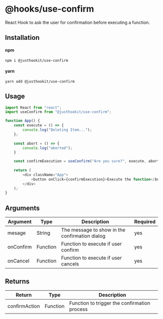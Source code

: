# @hooks/use-confirm
React Hook to ask the user for confirmation before executing a function.

## Installation

#### npm
`npm i @justhookit/use-confirm`

#### yarn
`yarn add @justhookit/use-confirm`

## Usage
```js
import React from "react";
import useConfirm from "@justhookit/use-confirm";

function App() {
	const execute = () => {
		console.log("Deleting Item...");
	};
	
	const abort = () => {
		console.log("aborted");
	}

	const confirmExecution = useConfirm("Are you sure?", execute, abort);
	
	return (
		<div className="App">
			<button onClick={confirmExecution}>Execute the function</button>
		</div>
	);
}
```

## Arguments
| Argument  | Type     | Description            					       | Required |
|-----------|----------|------------------------------------------------|----------|
| mesage    | String   | The message to show in the confirmation dialog | yes      |
| onConfirm | Function | Function to execute if user confirm            | yes      |
| onCancel  | Function | Function to execute if user cancels            | yes      |

## Returns
| Return 		| Type     | Description                                  |
|---------------|----------|----------------------------------------------|
| confirmAction | Function | Function to trigger the confirmation process |